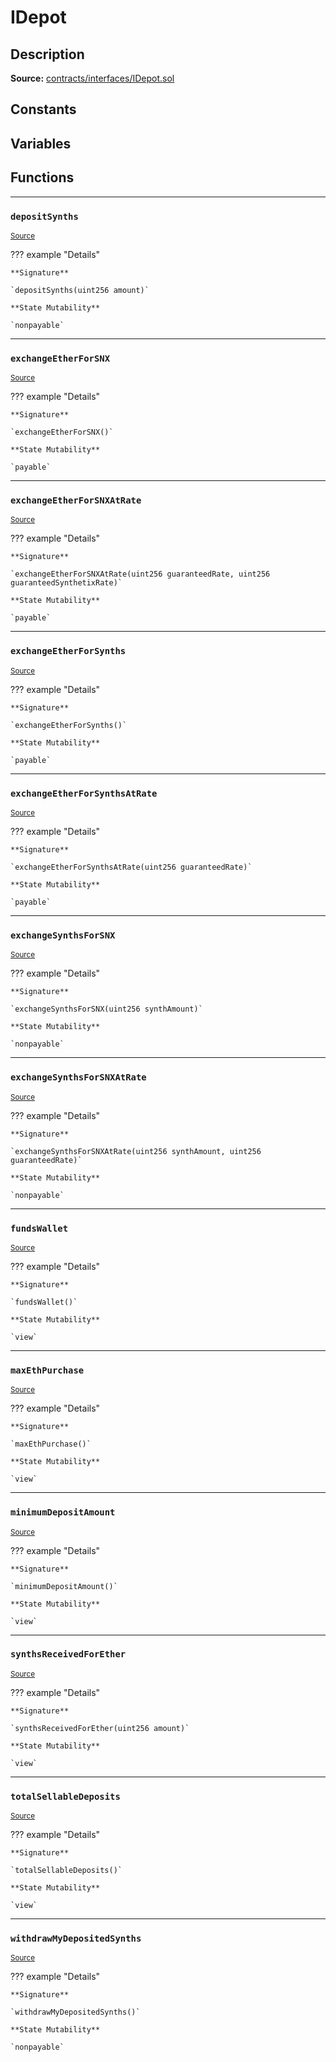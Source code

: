 # IDepot

## Description


**Source:** [contracts/interfaces/IDepot.sol](https://github.com/Synthetixio/synthetix/tree/v2.21.15contracts/interfaces/IDepot.sol)

## Constants

## Variables

## Functions


---
### `depositSynths`

<sub>[Source](https://github.com/Synthetixio/synthetix/tree/v2.21.15contracts/interfaces/IDepot.sol#L17)</sub>



??? example "Details"

    **Signature**

    `depositSynths(uint256 amount)`

    **State Mutability**

    `nonpayable`


---
### `exchangeEtherForSNX`

<sub>[Source](https://github.com/Synthetixio/synthetix/tree/v2.21.15contracts/interfaces/IDepot.sol#L26)</sub>



??? example "Details"

    **Signature**

    `exchangeEtherForSNX()`

    **State Mutability**

    `payable`


---
### `exchangeEtherForSNXAtRate`

<sub>[Source](https://github.com/Synthetixio/synthetix/tree/v2.21.15contracts/interfaces/IDepot.sol#L28)</sub>



??? example "Details"

    **Signature**

    `exchangeEtherForSNXAtRate(uint256 guaranteedRate, uint256 guaranteedSynthetixRate)`

    **State Mutability**

    `payable`


---
### `exchangeEtherForSynths`

<sub>[Source](https://github.com/Synthetixio/synthetix/tree/v2.21.15contracts/interfaces/IDepot.sol#L19)</sub>



??? example "Details"

    **Signature**

    `exchangeEtherForSynths()`

    **State Mutability**

    `payable`


---
### `exchangeEtherForSynthsAtRate`

<sub>[Source](https://github.com/Synthetixio/synthetix/tree/v2.21.15contracts/interfaces/IDepot.sol#L21)</sub>



??? example "Details"

    **Signature**

    `exchangeEtherForSynthsAtRate(uint256 guaranteedRate)`

    **State Mutability**

    `payable`


---
### `exchangeSynthsForSNX`

<sub>[Source](https://github.com/Synthetixio/synthetix/tree/v2.21.15contracts/interfaces/IDepot.sol#L30)</sub>



??? example "Details"

    **Signature**

    `exchangeSynthsForSNX(uint256 synthAmount)`

    **State Mutability**

    `nonpayable`


---
### `exchangeSynthsForSNXAtRate`

<sub>[Source](https://github.com/Synthetixio/synthetix/tree/v2.21.15contracts/interfaces/IDepot.sol#L32)</sub>



??? example "Details"

    **Signature**

    `exchangeSynthsForSNXAtRate(uint256 synthAmount, uint256 guaranteedRate)`

    **State Mutability**

    `nonpayable`


---
### `fundsWallet`

<sub>[Source](https://github.com/Synthetixio/synthetix/tree/v2.21.15contracts/interfaces/IDepot.sol#L6)</sub>



??? example "Details"

    **Signature**

    `fundsWallet()`

    **State Mutability**

    `view`


---
### `maxEthPurchase`

<sub>[Source](https://github.com/Synthetixio/synthetix/tree/v2.21.15contracts/interfaces/IDepot.sol#L8)</sub>



??? example "Details"

    **Signature**

    `maxEthPurchase()`

    **State Mutability**

    `view`


---
### `minimumDepositAmount`

<sub>[Source](https://github.com/Synthetixio/synthetix/tree/v2.21.15contracts/interfaces/IDepot.sol#L10)</sub>



??? example "Details"

    **Signature**

    `minimumDepositAmount()`

    **State Mutability**

    `view`


---
### `synthsReceivedForEther`

<sub>[Source](https://github.com/Synthetixio/synthetix/tree/v2.21.15contracts/interfaces/IDepot.sol#L12)</sub>



??? example "Details"

    **Signature**

    `synthsReceivedForEther(uint256 amount)`

    **State Mutability**

    `view`


---
### `totalSellableDeposits`

<sub>[Source](https://github.com/Synthetixio/synthetix/tree/v2.21.15contracts/interfaces/IDepot.sol#L14)</sub>



??? example "Details"

    **Signature**

    `totalSellableDeposits()`

    **State Mutability**

    `view`


---
### `withdrawMyDepositedSynths`

<sub>[Source](https://github.com/Synthetixio/synthetix/tree/v2.21.15contracts/interfaces/IDepot.sol#L23)</sub>



??? example "Details"

    **Signature**

    `withdrawMyDepositedSynths()`

    **State Mutability**

    `nonpayable`

